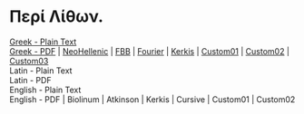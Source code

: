 # Περί Λίθων.

[Greek - Plain Text](full-text-greek.md)  
[Greek - PDF](https://cdn.solaranamnesis.com/theophrastus/onstones/theophrastus_on_stones_greek.pdf) | [NeoHellenic](https://cdn.solaranamnesis.com/theophrastus/onstones/theophrastus_on_stones_greek_neohellenic.pdf) | [FBB](https://cdn.solaranamnesis.com/theophrastus/onstones/theophrastus_on_stones_greek_fbb.pdf) | [Fourier](https://cdn.solaranamnesis.com/theophrastus/onstones/theophrastus_on_stones_greek_fourier.pdf) | [Kerkis](https://cdn.solaranamnesis.com/theophrastus/onstones/theophrastus_on_stones_greek_kerkis.pdf) | [Custom01](https://cdn.solaranamnesis.com/theophrastus/onstones/theophrastus_on_stones_greek_custom01.pdf) | [Custom02](https://cdn.solaranamnesis.com/theophrastus/onstones/theophrastus_on_stones_greek_custom02.pdf) | [Custom03](https://cdn.solaranamnesis.com/theophrastus/onstones/theophrastus_on_stones_greek_custom03.pdf)  
Latin - Plain Text  
Latin - PDF  
English - Plain Text  
English - PDF | Biolinum | Atkinson | Kerkis | Cursive | Custom01 | Custom02  
